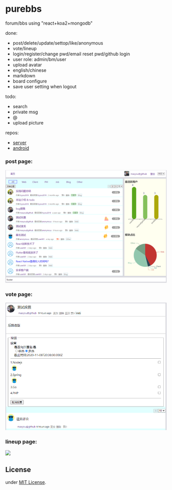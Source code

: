 # purebbs
forum/bbs using "react+koa2+mongodb"

done:

- post/delete/update/settop/like/anonymous
- vote/lineup
- login/register/change pwd/email reset pwd/github login
- user role: admin/bm/user
- upload avatar
- english/chinese
- markdown
- board configure
- save user setting when logout 

todo:

- search
- private msg
- @
- upload picture

repos:
- [server](https://github.com/maxyou/purebbs-server)
- [android](https://github.com/maxyou/purebbs-android)


### post page:
![](https://github.com/maxyou/purebbs/raw/master/post.PNG)

### vote page:
![](https://github.com/maxyou/purebbs/raw/master/vote.PNG)

### lineup page:
![](https://github.com/maxyou/purebbs/raw/master/liveup.PNG)

## License<br>
under [MIT License](http://www.opensource.org/licenses/MIT).
